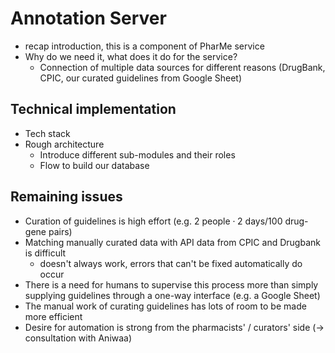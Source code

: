 # Annotation Server

- recap introduction, this is a component of PharMe service
- Why do we need it, what does it do for the service?
  - Connection of multiple data sources for different reasons (DrugBank, CPIC,
    our curated guidelines from Google Sheet)

## Technical implementation

- Tech stack
- Rough architecture
  - Introduce different sub-modules and their roles
  - Flow to build our database

## Remaining issues

- Curation of guidelines is high effort (e.g. $2 ~\textrm{people} \cdot 2
  ~\textrm{days} / 100 ~\textrm{drug-gene pairs}$)
- Matching manually curated data with API data from CPIC and Drugbank is
  difficult
  - doesn't always work, errors that can't be fixed automatically do occur
- There is a need for humans to supervise this process more than simply
  supplying guidelines through a one-way interface (e.g. a Google Sheet)
- The manual work of curating guidelines has lots of room to be made more
  efficient
- Desire for automation is strong from the pharmacists' / curators' side
  ($\to$ consultation with Aniwaa)

